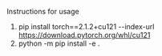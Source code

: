 Instructions for usage

1) pip install torch==2.1.2+cu121 --index-url https://download.pytorch.org/whl/cu121
2) python -m pip install -e .